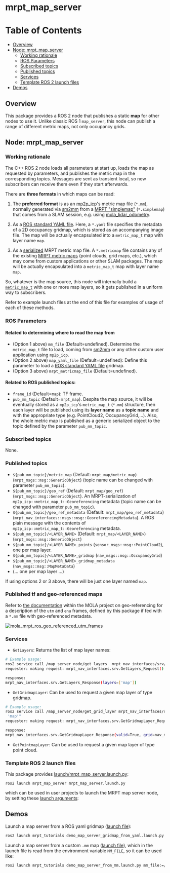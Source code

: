 # mrpt_map_server

# Table of Contents
* [Overview](#Overview)
* [Node: mrpt_map_server](#Node:-mrpt_map_server)
	* [Working rationale](#Working-rationale)
	* [ROS Parameters](#ROS-Parameters)
	* [Subscribed topics](#Subscribed-topics)
	* [Published topics](#Published-topics)
	* [Services](#services)
	* [Template ROS 2 launch files](#Template-ROS-2-launch-files)
* [Demos](#Demos)

## Overview
This package provides a ROS 2 node that publishes a static **map** for other nodes to use it.
Unlike classic ROS 1 ``map_server``, this node can publish a range of different metric maps, not only occupancy grids.

## Node: mrpt_map_server

### Working rationale
The C++ ROS 2 node loads all parameters at start up, loads the map
as requested by parameters, and publishes the metric map in the corresponding topics.
Messages are sent as transient local, so new subscribers can receive them even 
if they start afterwards.

There are **three formats** in which maps can be read:

1. The **preferred format** is as an [mp2p_icp](https://github.com/MOLAorg/mp2p_icp)'s metric map file (`*.mm`), normally generated
   via [sm2mm](https://github.com/MOLAorg/mp2p_icp/tree/master/apps/sm2mm) from a [MRPT "simplemap"](https://docs.mrpt.org/reference/latest/class_mrpt_maps_CSimpleMap.html) (``*.simplemap``)
   that comes from a SLAM session, e.g. using [mola_lidar_odometry](https://docs.mola-slam.org/latest/).

3. As a [ROS standard YAML file](https://wiki.ros.org/map_server). Here, a ``*.yaml`` file specifies the metadata of a 2D occupancy gridmap,
   which is stored as an accompanying image file. The map will be actually encapsulated into a `metric_map_t` map with layer name `map`.

4. As a [serialized](https://docs.mrpt.org/reference/latest/group_mrpt_serialization_grp.html) MRPT metric map file.
A ``*.metricmap`` file contains any of the existing 
[MRPT metric maps](https://docs.mrpt.org/reference/latest/group_mrpt_maps_grp.html)
(point clouds, grid maps, etc.), which may come from custom applications or other SLAM packages.
The map will be actually encapsulated into a `metric_map_t` map with layer name `map`.

So, whatever is the map source, this node will internally build a [`metric_map_t`](https://docs.mola-slam.org/latest/mp2p_icp_basics.html)
with one or more map layers, so it gets published in a uniform way to subscribers.

Refer to example launch files at the end of this file for examples
of usage of each of these methods.


### ROS Parameters

#### Related to determining where to read the map from
* (Option 1 above) ``mm_file`` (Default=undefined). Determine the `metric_map_t` file to load, coming from [sm2mm](https://github.com/MOLAorg/mp2p_icp/tree/master/apps/sm2mm) or any other custom user application using `mp2p_icp`.
* (Option 2 above) ``map_yaml_file`` (Default=undefined): Define this parameter to load a [ROS standard YAML file](https://wiki.ros.org/map_server) gridmap.
* (Option 3 above) ``mrpt_metricmap_file`` (Default=undefined).

#### Related to ROS published topics:
* ``frame_id`` (Default=``map``): TF frame.
* `pub_mm_topic` (Default=`mrpt_map`). Despite the map source, it will be eventually stored as a `mp2p_icp`'s `metric_map_t` (`*.mm`) structure, then each layer will be published using its **layer name** as a **topic name** and with the appropriate type
(e.g. PointCloud2, OccupancyGrid,...). Also, the whole metric map is published as a generic serialized object to the topic defined by the 
parameter `pub_mm_topic`.

### Subscribed topics
None.

### Published topics
* ``${pub_mm_topic}/metric_map`` (Default: ``mrpt_map/metric_map``) (``mrpt_msgs::msg::GenericObject``) (topic name can be changed with parameter `pub_mm_topic`).
* ``${pub_mm_topic}/geo_ref`` (Default: ``mrpt_map/geo_ref``) (``mrpt_msgs::msg::GenericObject``). An MRPT-serialization of ``mp2p_icp::metric_map_t::Georeferencing`` metadata (topic name can be changed with parameter `pub_mm_topic`).
* ``${pub_mm_topic}/geo_ref_metadata`` (Default: ``mrpt_map/geo_ref_metadata``)(``mrpt_nav_interfaces::msgs::msg::GeoreferencingMetadata``). A ROS plain message with the contents of ``mp2p_icp::metric_map_t::Georeferencing`` metadata.
* ``${pub_mm_topic}/<LAYER_NAME>`` (Default: ``mrpt_map/<LAYER_NAME>``) (``mrpt_msgs::msg::GenericObject``) 
* ``${pub_mm_topic}/<LAYER_NAME>_points`` (``sensor_msgs::msg::PointCloud2``), one per map layer.
* ``${pub_mm_topic}/<LAYER_NAME>_gridmap`` (``nav_msgs::msg::OccupancyGrid``)
* ``${pub_mm_topic}/<LAYER_NAME>_gridmap_metadata`` (``nav_msgs::msg::MapMetaData``)
* (... one per map layer ...)

If using options 2 or 3 above, there will be just one layer named `map`.

### Published tf and geo-referenced maps
Refer to [the documentation](https://docs.mola-slam.org/latest/geo-referencing.html) within the MOLA project on geo-referencing for a description of the ``utm`` and ``enu`` frames,
defined by this package if fed with a ``*.mm`` file with geo-referenced metadata.

![mola_mrpt_ros_geo_referenced_utm_frames](https://github.com/user-attachments/assets/28f32aac-2c24-4857-9653-9890350fd90e)


### Services
* ``GetLayers``: Returns the list of map layer names:

```bash
# Example usage:
ros2 service call /map_server_node/get_layers  mrpt_nav_interfaces/srv/GetLayers
requester: making request: mrpt_nav_interfaces.srv.GetLayers_Request()

response:
mrpt_nav_interfaces.srv.GetLayers_Response(layers=['map'])
```

* ``GetGridmapLayer``: Can be used to request a given map layer of type gridmap.

```bash
# Example usage:
ros2 service call /map_server_node/get_grid_layer mrpt_nav_interfaces/srv/GetGridmapLayer "layer_name:\
 'map'"
requester: making request: mrpt_nav_interfaces.srv.GetGridmapLayer_Request(layer_name='map')

response:
mrpt_nav_interfaces.srv.GetGridmapLayer_Response(valid=True, grid=nav_msgs.msg.OccupancyGrid(...
```

* ``GetPointmapLayer``: Can be used to request a given map layer of type point cloud.

### Template ROS 2 launch files

This package provides [launch/mrpt_map_server.launch.py](launch/mrpt_map_server.launch.py):

    ros2 launch mrpt_map_server mrpt_map_server.launch.py

which can be used in user projects to launch the MRPT map server node, by setting these [launch arguments](https://docs.ros.org/en/rolling/Tutorials/Intermediate/Launch/Using-Substitutions.html):


## Demos

Launch a map server from a ROS yaml gridmap ([launch file](../mrpt_tutorials/launch/demo_map_server_gridmap_from_yaml.launch.py)):

```bash
ros2 launch mrpt_tutorials demo_map_server_gridmap_from_yaml.launch.py
```

Launch a map server from a custom `.mm` map ([launch file](../mrpt_tutorials/launch/demo_map_server_from_mm.launch.py)), 
which in the launch file is read from the environment variable `MM_FILE`, so it can be used like:
 
```bash
ros2 launch mrpt_tutorials demo_map_server_from_mm.launch.py mm_file:=/path/to/my/map.mm
```
